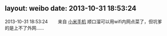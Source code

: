 layout: weibo
date: 2013-10-31 18:53:24
---
<meta name="referrer" content="no-referrer" />

2013-10-31 18:53:24  &nbsp;&nbsp;&nbsp;&nbsp;&nbsp;&nbsp; 来自 <a href="http://app.weibo.com/t/feed/22zMnn" rel="nofollow">小米手机</a>
顺口溜可以用wifi内网点菜了，但坑爹的是上不了外网…… ​​​
